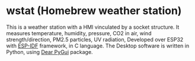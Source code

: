 # wstat (Homebrew weather station)

This is a weather station with a HMI vinculated by a socket structure. It measures temperature, humidity, pressure, CO2 in air, wind strength/direction, PM2.5 particles, UV radiation, Developed over ESP32 with [ESP-IDF](https://docs.espressif.com/projects/esp-idf/en/stable/esp32/index.html) framework, in C language. The Desktop software is written in Python, using [Dear PyGui](https://dearpygui.readthedocs.io/en/latest/) package.

